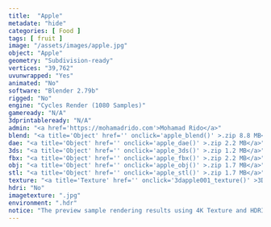 ```yaml
---
title:  "Apple"
metadate: "hide"
categories: [ Food ]
tags: [ fruit ]
image: "/assets/images/apple.jpg"
object: "Apple"
geometry: "Subdivision-ready"
vertices: "39,762"
uvunwrapped: "Yes"
animated: "No"
software: "Blender 2.79b"
rigged: "No"
engine: "Cycles Render (1080 Samples)"
gameready: "N/A"
3dprintableready: "N/A"
admin: "<a href='https://mohamadrido.com'>Mohamad Rido</a>"
blend: "<a title='Object' href='' onclick='apple_blend()' >.zip 8.8 MB</a>"
dae: "<a title='Object' href='' onclick='apple_dae()' >.zip 2.2 MB</a>"
3ds: "<a title='Object' href='' onclick='apple_3ds()' >.zip 1.2 MB</a>"
fbx: "<a title='Object' href='' onclick='apple_fbx()' >.zip 2.2 MB</a>"
obj: "<a title='Object' href='' onclick='apple_obj()' >.zip 1.7 MB</a>"
stl: "<a title='Object' href='' onclick='apple_stl()' >.zip 1.7 MB</a>"
texture: "<a title='Texture' href='' onclick='3dapple001_texture()' >3DApple001</a>"
hdri: "No"
imagetexture: ".jpg"
environment: ".hdr"
notice: "The preview sample rendering results using 4K Texture and HDRI. But the .blend file format available for download uses 1K as the sample to reduce the file size when you download it."
---
```

